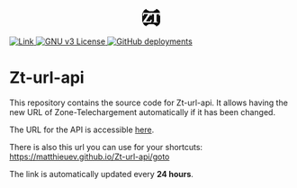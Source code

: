 <p align="center">
  <a href="favicon.png" target="_blank">
    <img src="favicon.png" alt="Logo" width="32" height="32">
  </a>
</p>

<p>
  <a href="https://matthieuEv.github.io/Zt-url-api/url.json" target="_blank" style="cursor: pointer;">
    <img src="https://img.shields.io/badge/Link-blue?style=for-the-badge"
         alt="Link"
         onclick="window.open('https://matthieuev.github.io/Zt-url-api/url.json', '_blank');">
  </a>
  
  <a href="https://www.gnu.org/licenses/gpl-3.0.fr.html" target="_blank" style="cursor: pointer;">
    <img src="https://img.shields.io/badge/License-GNU_v3-blue?style=for-the-badge"
         alt="GNU v3 License"
         onclick="window.open('https://www.gnu.org/licenses/gpl-3.0.fr.html', '_blank');">
  </a>
  
  <a href="https://github.com/matthieuEv/Zt-url-api/deployments/activity_log?environment=github-pages" target="_blank" style="cursor: pointer;">
    <img src="https://img.shields.io/github/deployments/matthieuEv/Zt-url-api/github-pages?style=for-the-badge"
         alt="GitHub deployments"
         onclick="window.open('https://github.com/matthieuEv/Zt-url-api/deployments/activity_log?environment=github-pages', '_blank');">
  </a>
</p>

# Zt-url-api

This repository contains the source code for Zt-url-api. It allows having the new URL of Zone-Telechargement automatically if it has been changed.

The URL for the API is accessible [here](https://matthieuev.github.io/Zt-url-api/url.json).

There is also this url you can use for your shortcuts: https://matthieuev.github.io/Zt-url-api/goto

The link is automatically updated every **24 hours**.
